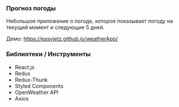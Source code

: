 ### Прогноз погоды

Небольшое приложение о погоде, которое показывает погоду на текущий момент и следующие 5 дней.

Демо: https://easyjetz.github.io/weatherApp/

### Библиотеки / Инструменты

- React.js
- Redux
- Redux-Thunk
- Styled Components
- OpenWeather API
- Axios

